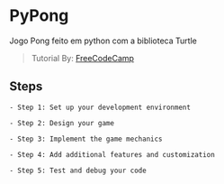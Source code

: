 # PyPong

Jogo Pong feito em python com a biblioteca Turtle

> Tutorial By: [FreeCodeCamp](https://www.freecodecamp.org/news/how-to-code-pong-in-python/)

## Steps

    - Step 1: Set up your development environment

    - Step 2: Design your game

    - Step 3: Implement the game mechanics

    - Step 4: Add additional features and customization

    - Step 5: Test and debug your code
